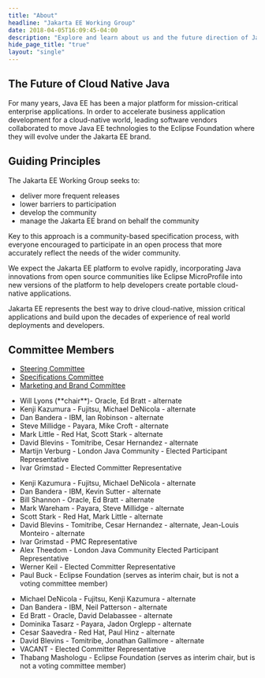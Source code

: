 ```yaml
---
title: "About"
headline: "Jakarta EE Working Group"
date: 2018-04-05T16:09:45-04:00
description: "Explore and learn about us and the future direction of Jakarta EE."
hide_page_title: "true"
layout: "single"
---
```


## The Future of Cloud Native Java

For many years, Java EE has been a major platform for mission-critical enterprise applications. In order to accelerate business application development for a cloud-native world, leading software vendors collaborated to move Java EE technologies to the Eclipse Foundation where they will evolve under the Jakarta EE brand.

## Guiding Principles
The Jakarta EE Working Group seeks to:

* deliver more frequent releases
* lower barriers to participation
* develop the community
* manage the Jakarta EE brand on behalf the community

Key to this approach is a community-based specification process, with everyone encouraged to participate in an open process that more accurately reflect the needs of the wider community.

We expect the Jakarta EE platform to evolve rapidly, incorporating Java innovations from open source communities like Eclipse MicroProfile into new versions of the platform to help developers create portable cloud-native applications.

Jakarta EE represents the best way to drive cloud-native, mission critical applications and build upon the decades of experience of real world deployments and developers.

## Committee Members  

<nav>
    <ul class="nav nav-tabs" id="nav-tab" role="tablist">
        <li role="presentation" class="active"><a id="steering-committee-tab" data-toggle="tab" href="#steering-committee" role="tab" aria-controls="steering-committee" aria-selected="true">Steering Committee</a></li>
        <li role="presentation"><a id="specifications-committee-tab" data-toggle="tab" href="#specifications-committee" role="tab" aria-controls="specifications-committee" aria-selected="true">Specifications Committee</a></li>
        <li role="presentation"><a id="marketing-brand-committee-tab" data-toggle="tab" href="#marketing-brand-committee" role="tab" aria-controls="marketing-brand-committee" aria-selected="true">Marketing and Brand Committee</a></li>
    </ul>
</nav>
<div class="tab-content">
    <div class="tab-pane active" id="steering-committee" role="tabpanel" aria-labelledby="steering-committee-tab">
        <ul>
            <li>Will Lyons (**chair**)- Oracle, Ed Bratt - alternate</li>
            <li>Kenji Kazumura - Fujitsu, Michael DeNicola - alternate</li>
            <li>Dan Bandera - IBM, Ian Robinson - alternate</li>
            <li>Steve Millidge - Payara, Mike Croft - alternate</li>
            <li>Mark Little - Red Hat, Scott Stark - alternate</li>
            <li>David Blevins - Tomitribe, Cesar Hernandez - alternate</li>
            <li>Martijn Verburg - London Java Community - Elected Participant Representative</li>
            <li>Ivar Grimstad - Elected Committer Representative</li>
        </ul>
    </div>
    <div class="tab-pane" id="specifications-committee" role="tabpanel" aria-labelledby="specifications-committee-tab">
        <ul>
            <li>Kenji Kazumura - Fujitsu, Michael DeNicola - alternate</li>
            <li>Dan Bandera - IBM, Kevin Sutter - alternate</li>
            <li>Bill Shannon - Oracle, Ed Bratt - alternate</li>
            <li>Mark Wareham - Payara, Steve Millidge - alternate</li>
            <li>Scott Stark - Red Hat, Mark Little - alternate</li>
            <li>David Blevins - Tomitribe, Cesar Hernandez - alternate, Jean-Louis Monteiro - alternate</li>
            <li>Ivar Grimstad - PMC Representative</li>
            <li>Alex Theedom - London Java Community Elected Participant Representative</li>
            <li>Werner Keil - Elected Committer Representative</li>
            <li>Paul Buck - Eclipse Foundation (serves as interim chair, but is not a voting committee member)</li>
        </ul>
    </div>
    <div class="tab-pane" id="marketing-brand-committee" role="tabpanel" aria-labelledby="marketing-brand-committee-tab">
        <ul>
			<li>Michael DeNicola - Fujitsu, Kenji Kazumura - alternate</li>
			<li>Dan Bandera - IBM, Neil Patterson - alternate</li>
			<li>Ed Bratt - Oracle, David Delabassee - alternate</li>
			<li>Dominika Tasarz - Payara, Jadon Orglepp - alternate</li>
			<li>Cesar Saavedra - Red Hat, Paul Hinz - alternate</li>
			<li>David Blevins - Tomitribe, Jonathan Gallimore - alternate</li>
			<li>VACANT - Elected Committer Representative</li>
			<li>Thabang Mashologu - Eclipse Foundation (serves as interim chair, but is not a voting committee member)</li>
        </ul>
    </div>
</div>

